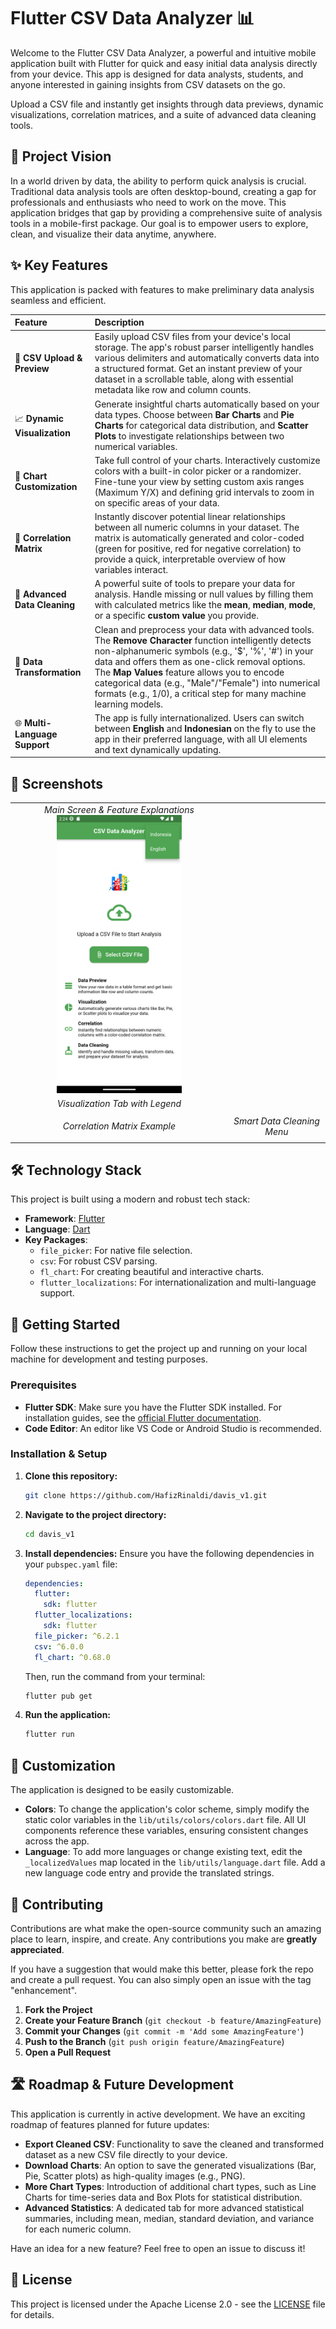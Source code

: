 # Flutter CSV Data Analyzer 📊

Welcome to the Flutter CSV Data Analyzer, a powerful and intuitive mobile application built with Flutter for quick and easy initial data analysis directly from your device. This app is designed for data analysts, students, and anyone interested in gaining insights from CSV datasets on the go.

Upload a CSV file and instantly get insights through data previews, dynamic visualizations, correlation matrices, and a suite of advanced data cleaning tools.

## 🎯 **Project Vision**

In a world driven by data, the ability to perform quick analysis is crucial. Traditional data analysis tools are often desktop-bound, creating a gap for professionals and enthusiasts who need to work on the move. This application bridges that gap by providing a comprehensive suite of analysis tools in a mobile-first package. Our goal is to empower users to explore, clean, and visualize their data anytime, anywhere.

## ✨ **Key Features**

This application is packed with features to make preliminary data analysis seamless and efficient.

| Feature | Description |
| :--- | :--- |
| 📂 **CSV Upload & Preview** | Easily upload CSV files from your device's local storage. The app's robust parser intelligently handles various delimiters and automatically converts data into a structured format. Get an instant preview of your dataset in a scrollable table, along with essential metadata like row and column counts. |
| 📈 **Dynamic Visualization** | Generate insightful charts automatically based on your data types. Choose between **Bar Charts** and **Pie Charts** for categorical data distribution, and **Scatter Plots** to investigate relationships between two numerical variables. |
| 🎨 **Chart Customization** | Take full control of your charts. Interactively customize colors with a built-in color picker or a randomizer. Fine-tune your view by setting custom axis ranges (Maximum Y/X) and defining grid intervals to zoom in on specific areas of your data. |
| 🔗 **Correlation Matrix** | Instantly discover potential linear relationships between all numeric columns in your dataset. The matrix is automatically generated and color-coded (green for positive, red for negative correlation) to provide a quick, interpretable overview of how variables interact. |
| 🧹 **Advanced Data Cleaning** | A powerful suite of tools to prepare your data for analysis. Handle missing or null values by filling them with calculated metrics like the **mean**, **median**, **mode**, or a specific **custom value** you provide. |
| 🔄 **Data Transformation** | Clean and preprocess your data with advanced tools. The **Remove Character** function intelligently detects non-alphanumeric symbols (e.g., '$', '%', '#') in your data and offers them as one-click removal options. The **Map Values** feature allows you to encode categorical data (e.g., "Male"/"Female") into numerical formats (e.g., 1/0), a critical step for many machine learning models. |
| 🌐 **Multi-Language Support** | The app is fully internationalized. Users can switch between **English** and **Indonesian** on the fly to use the app in their preferred language, with all UI elements and text dynamically updating. |

## 📸 **Screenshots**

| | |
|:---:|:---:|
| *Main Screen & Feature Explanations* <img src="screenshoot/main_page.png" width="200"> 
| *Visualization Tab with Legend* |
|  |  |
| *Correlation Matrix Example* | *Smart Data Cleaning Menu* |
|  |  |

## 🛠️ **Technology Stack**

This project is built using a modern and robust tech stack:

* **Framework**: [Flutter](https://flutter.dev/)
* **Language**: [Dart](https://dart.dev/)
* **Key Packages**:
    * `file_picker`: For native file selection.
    * `csv`: For robust CSV parsing.
    * `fl_chart`: For creating beautiful and interactive charts.
    * `flutter_localizations`: For internationalization and multi-language support.

## 🚀 **Getting Started**

Follow these instructions to get the project up and running on your local machine for development and testing purposes.

### **Prerequisites**

* **Flutter SDK**: Make sure you have the Flutter SDK installed. For installation guides, see the [official Flutter documentation](https://flutter.dev/docs/get-started/install).
* **Code Editor**: An editor like VS Code or Android Studio is recommended.

### **Installation & Setup**

1.  **Clone this repository:**
    ```sh
    git clone https://github.com/HafizRinaldi/davis_v1.git
    ```

2.  **Navigate to the project directory:**
    ```sh
    cd davis_v1
    ```

3.  **Install dependencies:**
    Ensure you have the following dependencies in your `pubspec.yaml` file:
    ```yaml
    dependencies:
      flutter:
        sdk: flutter
      flutter_localizations:
        sdk: flutter
      file_picker: ^6.2.1
      csv: ^6.0.0
      fl_chart: ^0.68.0
    ```
    Then, run the command from your terminal:
    ```sh
    flutter pub get
    ```

4.  **Run the application:**
    ```sh
    flutter run
    ```

## 🔧 **Customization**

The application is designed to be easily customizable.

* **Colors**: To change the application's color scheme, simply modify the static color variables in the `lib/utils/colors/colors.dart` file. All UI components reference these variables, ensuring consistent changes across the app.
* **Language**: To add more languages or change existing text, edit the `_localizedValues` map located in the `lib/utils/language.dart` file. Add a new language code entry and provide the translated strings.

## 🤝 **Contributing**

Contributions are what make the open-source community such an amazing place to learn, inspire, and create. Any contributions you make are **greatly appreciated**.

If you have a suggestion that would make this better, please fork the repo and create a pull request. You can also simply open an issue with the tag "enhancement".

1.  **Fork the Project**
2.  **Create your Feature Branch** (`git checkout -b feature/AmazingFeature`)
3.  **Commit your Changes** (`git commit -m 'Add some AmazingFeature'`)
4.  **Push to the Branch** (`git push origin feature/AmazingFeature`)
5.  **Open a Pull Request**

## 🛣️ **Roadmap & Future Development**

This application is currently in active development. We have an exciting roadmap of features planned for future updates:

* **Export Cleaned CSV**: Functionality to save the cleaned and transformed dataset as a new CSV file directly to your device.
* **Download Charts**: An option to save the generated visualizations (Bar, Pie, Scatter plots) as high-quality images (e.g., PNG).
* **More Chart Types**: Introduction of additional chart types, such as Line Charts for time-series data and Box Plots for statistical distribution.
* **Advanced Statistics**: A dedicated tab for more advanced statistical summaries, including mean, median, standard deviation, and variance for each numeric column.

Have an idea for a new feature? Feel free to open an issue to discuss it!

## 📜 **License**

This project is licensed under the Apache License 2.0 - see the [LICENSE](LICENSE) file for details.





